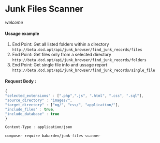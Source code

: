 # Junk Files Scanner
*welcome*

#### Ussage example
1. End Point:
Get all listed folders within a directory
`http://beta.dod.opt/api/junk_browser/find_junk_records/files`
2. End Point: Get files only from a selected directory
`http://beta.dod.opt/api/junk_browser/find_junk_records/folders`
3. End Point: Get single file info and ussage report
`http://beta.dod.opt/api/junk_browser/find_junk_records/single_file`

#### Request Body :
```js
{
"selected_extensions" : [".php",".js", ".html", ".css", ".sql"],
"source_directory" : "images/",
"target_directory" : ["ng/", "css/", "application/"],
"include_files" : true,
"include_database" : true
}

Content-Type : application/json

```

```bash
composer require babardev/junk-files-scanner
```